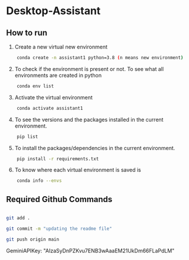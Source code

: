 # Desktop-Assistant

## How to run 

1. Create a new virtual new environment

```bash
    conda create -n assistant1 python=3.8 (n means new environment)
```

2. To check if the environment is present or not. To see what all environments are created in python

```bash
    conda env list
```

3. Activate the virtual environment

```bash
    conda activate assistant1
```
4. To see the versions and the packages installed in the current environment. 

```bash
    pip list
```

5. To install the packages/dependencies in the current environment.

```bash
    pip install -r requirements.txt
```

6. To know where each virtual environment is saved is

```bash
    conda info --envs
```


## Required Github Commands

```bash

git add .

git commit -m "updating the readme file"

git push origin main

```




GeminiAPIKey: "AIzaSyDnPZKvu7ENB3wAaaEM21UkDm66FLaPdLM"